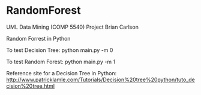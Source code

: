 # RandomForest
UML Data Mining (COMP 5540) Project
Brian Carlson

Random Forrest in Python

To test Decision Tree:
python main.py -m 0

To test Random Forest:
python main.py -m 1

Reference site for a Decision Tree in Python:
http://www.patricklamle.com/Tutorials/Decision%20tree%20python/tuto_decision%20tree.html